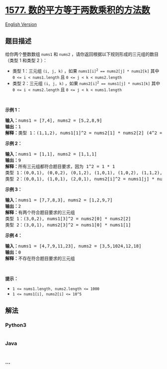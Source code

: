 # [1577. 数的平方等于两数乘积的方法数](https://leetcode.cn/problems/number-of-ways-where-square-of-number-is-equal-to-product-of-two-numbers)

[English Version](/solution/1500-1599/1577.Number%20of%20Ways%20Where%20Square%20of%20Number%20Is%20Equal%20to%20Product%20of%20Two%20Numbers/README_EN.md)

## 题目描述

<!-- 这里写题目描述 -->

<p>给你两个整数数组 <code>nums1</code> 和 <code>nums2</code> ，请你返回根据以下规则形成的三元组的数目（类型 1 和类型 2 ）：</p>

<ul>
	<li>类型 1：三元组 <code>(i, j, k)</code> ，如果 <code>nums1[i]<sup>2</sup>&nbsp;== nums2[j] * nums2[k]</code> 其中 <code>0 &lt;= i &lt; nums1.length</code> 且 <code>0 &lt;= j &lt; k &lt; nums2.length</code></li>
	<li>类型 2：三元组 <code>(i, j, k)</code> ，如果 <code>nums2[i]<sup>2</sup>&nbsp;== nums1[j] * nums1[k]</code> 其中 <code>0 &lt;= i &lt; nums2.length</code> 且 <code>0 &lt;= j &lt; k &lt; nums1.length</code></li>
</ul>

<p>&nbsp;</p>

<p><strong>示例 1：</strong></p>

<pre><strong>输入：</strong>nums1 = [7,4], nums2 = [5,2,8,9]
<strong>输出：</strong>1
<strong>解释：</strong>类型 1：(1,1,2), nums1[1]^2 = nums2[1] * nums2[2] (4^2 = 2 * 8)</pre>

<p><strong>示例 2：</strong></p>

<pre><strong>输入：</strong>nums1 = [1,1], nums2 = [1,1,1]
<strong>输出：</strong>9
<strong>解释：</strong>所有三元组都符合题目要求，因为 1^2 = 1 * 1
类型 1：(0,0,1), (0,0,2), (0,1,2), (1,0,1), (1,0,2), (1,1,2), nums1[i]^2 = nums2[j] * nums2[k]
类型 2：(0,0,1), (1,0,1), (2,0,1), nums2[i]^2 = nums1[j] * nums1[k]
</pre>

<p><strong>示例 3：</strong></p>

<pre><strong>输入：</strong>nums1 = [7,7,8,3], nums2 = [1,2,9,7]
<strong>输出：</strong>2
<strong>解释：</strong>有两个符合题目要求的三元组
类型 1：(3,0,2), nums1[3]^2 = nums2[0] * nums2[2]
类型 2：(3,0,1), nums2[3]^2 = nums1[0] * nums1[1]
</pre>

<p><strong>示例 4：</strong></p>

<pre><strong>输入：</strong>nums1 = [4,7,9,11,23], nums2 = [3,5,1024,12,18]
<strong>输出：</strong>0
<strong>解释：</strong>不存在符合题目要求的三元组
</pre>

<p>&nbsp;</p>

<p><strong>提示：</strong></p>

<ul>
	<li><code>1 &lt;= nums1.length, nums2.length &lt;= 1000</code></li>
	<li><code>1 &lt;= nums1[i], nums2[i] &lt;= 10^5</code></li>
</ul>

## 解法

<!-- 这里可写通用的实现逻辑 -->

<!-- tabs:start -->

### **Python3**

<!-- 这里可写当前语言的特殊实现逻辑 -->

```python


```

### **Java**

<!-- 这里可写当前语言的特殊实现逻辑 -->

```java


```

### **...**

```


```

<!-- tabs:end -->
